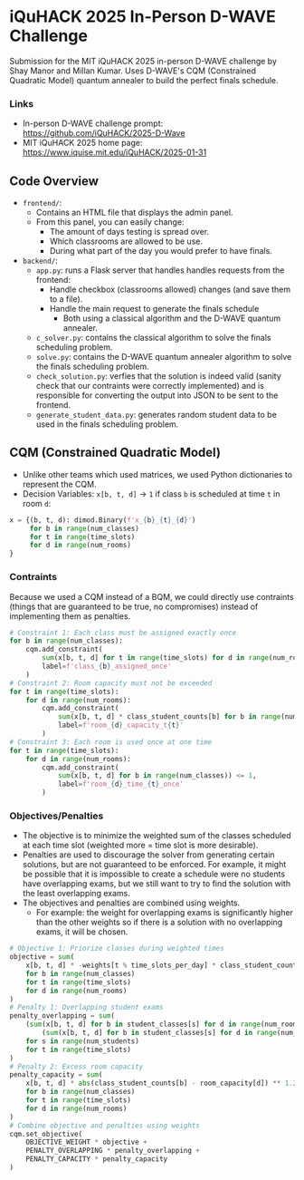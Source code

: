 # iQuHACK 2025 In-Person D-WAVE Challenge

Submission for the MIT iQuHACK 2025 in-person D-WAVE challenge by Shay Manor and Millan Kumar.
Uses D-WAVE's CQM (Constrained Quadratic Model) quantum annealer to build the perfect finals schedule.

### Links

- In-person D-WAVE challenge prompt: https://github.com/iQuHACK/2025-D-Wave
- MIT iQuHACK 2025 home page: https://www.iquise.mit.edu/iQuHACK/2025-01-31

## Code Overview

- `frontend/`:
    - Contains an HTML file that displays the admin panel.
    - From this panel, you can easily change:
        - The amount of days testing is spread over.
        - Which classrooms are allowed to be use.
        - During what part of the day you would prefer to have finals.
- `backend/`:
    - `app.py`: runs a Flask server that handles handles requests from the frontend:
        - Handle checkbox (classrooms allowed) changes (and save them to a file).
        - Handle the main request to generate the finals schedule
            - Both using a classical algorithm and the D-WAVE quantum annealer.
    - `c_solver.py`: contains the classical algorithm to solve the finals scheduling problem.
    - `solve.py`: contains the D-WAVE quantum annealer algorithm to solve the finals scheduling problem.
    - `check_solution.py`: verfies that the solution is indeed valid (sanity check that our contraints were correctly implemented) and is responsible for converting the output into JSON to be sent to the frontend.
    - `generate_student_data.py`: generates random student data to be used in the finals scheduling problem.

## CQM (Constrained Quadratic Model)

- Unlike other teams which used matrices, we used Python dictionaries to represent the CQM.
- Decision Variables: `x[b, t, d]` -> `1` if class `b` is scheduled at time `t` in room `d`:
```python
x = {(b, t, d): dimod.Binary(f'x_{b}_{t}_{d}')
     for b in range(num_classes)
     for t in range(time_slots)
     for d in range(num_rooms)
}
```

### Contraints

Because we used a CQM instead of a BQM, we could directly use contraints (things that are guaranteed to be true, no compromises) instead of implementing them as penalties.
```python
# Constraint 1: Each class must be assigned exactly once
for b in range(num_classes):
    cqm.add_constraint(
        sum(x[b, t, d] for t in range(time_slots) for d in range(num_rooms)) == 1,
        label=f'class_{b}_assigned_once'
    )
# Constraint 2: Room capacity must not be exceeded
for t in range(time_slots):
    for d in range(num_rooms):
        cqm.add_constraint(
            sum(x[b, t, d] * class_student_counts[b] for b in range(num_classes)) <= room_capacity[d],
            label=f'room_{d}_capacity_t{t}'
        )
# Constraint 3: Each room is used once at one time
for t in range(time_slots):
    for d in range(num_rooms):
        cqm.add_constraint(
            sum(x[b, t, d] for b in range(num_classes)) <= 1,
            label=f'room_{d}_time_{t}_once'
        )
```

### Objectives/Penalties

- The objective is to minimize the weighted sum of the classes scheduled at each time slot (weighted more = time slot is more desirable).
- Penalties are used to discourage the solver from generating certain solutions, but are not guaranteed to be enforced. For example, it might be possible that it is impossible to create a schedule were no students have overlapping exams, but we still want to try to find the solution with the least overlapping exams.
- The objectives and penalties are combined using weights.
    - For example: the weight for overlapping exams is significantly higher than the other weights so if there is a solution with no overlapping exams, it will be chosen.
```python
# Objective 1: Priorize classes during weighted times
objective = sum(
    x[b, t, d] * -weights[t % time_slots_per_day] * class_student_counts[b]
    for b in range(num_classes)
    for t in range(time_slots)
    for d in range(num_rooms)
)
# Penalty 1: Overlapping student exams
penalty_overlapping = sum(
    (sum(x[b, t, d] for b in student_classes[s] for d in range(num_rooms)) *
        (sum(x[b, t, d] for b in student_classes[s] for d in range(num_rooms)) - 1)) / 2
    for s in range(num_students)
    for t in range(time_slots)
)
# Penalty 2: Excess room capacity
penalty_capacity = sum(
    x[b, t, d] * abs(class_student_counts[b] - room_capacity[d]) ** 1.2
    for b in range(num_classes)
    for t in range(time_slots)
    for d in range(num_rooms)
)
# Combine objective and penalties using weights
cqm.set_objective(
    OBJECTIVE_WEIGHT * objective +
    PENALTY_OVERLAPPING * penalty_overlapping +
    PENALTY_CAPACITY * penalty_capacity
)
```
